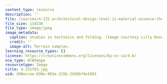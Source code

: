 ```yaml
---
content_type: resource
description: ''
file: /courses/4-131-architectural-design-level-ii-material-essence-the-glass-house-fall-2003/390eccae030e983e215b2d56bf4e1093_4-131f03.jpg
file_size: 119236
file_type: image/jpeg
image_metadata:
  caption: Studies in tectonics and folding. (Image courtesy Lilly Donohue.)
  credit: ''
  image-alt: Terrain samples.
learning_resource_types: []
license: https://creativecommons.org/licenses/by-nc-sa/4.0/
ocw_type: OCWImage
resourcetype: Image
title: 4-131f03.jpg
uid: 390eccae-030e-983e-215b-2d56bf4e1093
---
```

